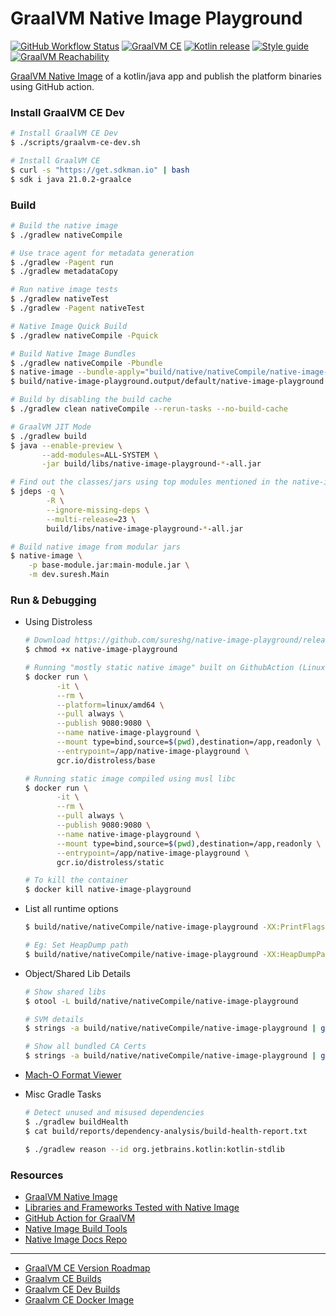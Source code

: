 # GraalVM Native Image Playground

[![GitHub Workflow Status][gha_badge]][gha_url]
[![GraalVM CE][graalvm_img]][graalvm_url]
[![Kotlin release][kt_img]][kt_url]
[![Style guide][ktlint_img]][ktlint_url]
[![GraalVM Reachability][graalvm_reachability_img]][graalvm_reachability_url]

[GraalVM Native Image](https://www.graalvm.org/reference-manual/native-image/) of a kotlin/java app
and publish the platform binaries using GitHub action.

### Install GraalVM CE Dev

```bash
# Install GraalVM CE Dev
$ ./scripts/graalvm-ce-dev.sh

# Install GraalVM CE
$ curl -s "https://get.sdkman.io" | bash
$ sdk i java 21.0.2-graalce
```

### Build

```bash
# Build the native image
$ ./gradlew nativeCompile

# Use trace agent for metadata generation
$ ./gradlew -Pagent run
$ ./gradlew metadataCopy

# Run native image tests
$ ./gradlew nativeTest
$ ./gradlew -Pagent nativeTest

# Native Image Quick Build
$ ./gradlew nativeCompile -Pquick

# Build Native Image Bundles
$ ./gradlew nativeCompile -Pbundle
$ native-image --bundle-apply="build/native/nativeCompile/native-image-playground.nib"
$ build/native-image-playground.output/default/native-image-playground

# Build by disabling the build cache
$ ./gradlew clean nativeCompile --rerun-tasks --no-build-cache

# GraalVM JIT Mode
$ ./gradlew build
$ java --enable-preview \
       --add-modules=ALL-SYSTEM \
       -jar build/libs/native-image-playground-*-all.jar

# Find out the classes/jars using top modules mentioned in the native-image build output
$ jdeps -q \
        -R \
        --ignore-missing-deps \
        --multi-release=23 \
        build/libs/native-image-playground-*-all.jar

# Build native image from modular jars
$ native-image \
    -p base-module.jar:main-module.jar \
    -m dev.suresh.Main
```

### Run & Debugging

- Using Distroless

   ```bash
  # Download https://github.com/sureshg/native-image-playground/releases/latest and extract it
  $ chmod +x native-image-playground

  # Running "mostly static native image" built on GithubAction (Linux amd64)
  $ docker run \
          -it \
          --rm \
          --platform=linux/amd64 \
          --pull always \
          --publish 9080:9080 \
          --name native-image-playground \
          --mount type=bind,source=$(pwd),destination=/app,readonly \
          --entrypoint=/app/native-image-playground \
          gcr.io/distroless/base

  # Running static image compiled using musl libc
  $ docker run \
          -it \
          --rm \
          --pull always \
          --publish 9080:9080 \
          --name native-image-playground \
          --mount type=bind,source=$(pwd),destination=/app,readonly \
          --entrypoint=/app/native-image-playground \
          gcr.io/distroless/static

  # To kill the container
  $ docker kill native-image-playground
  ```

- List all runtime options

  ```bash
  $ build/native/nativeCompile/native-image-playground -XX:PrintFlags= 2>&1

  # Eg: Set HeapDump path
  $ build/native/nativeCompile/native-image-playground -XX:HeapDumpPath=$HOME/heapdump.hprof
  ```

- Object/Shared Lib Details

   ```bash
   # Show shared libs
   $ otool -L build/native/nativeCompile/native-image-playground

   # SVM details
   $ strings -a build/native/nativeCompile/native-image-playground | grep -i com.oracle.svm.core.VM

   # Show all bundled CA Certs
   $ strings -a build/native/nativeCompile/native-image-playground | grep -i "cn="
   ```

- [Mach-O Format Viewer](https://github.com/horsicq/XMachOViewer)


- Misc Gradle Tasks

   ```bash
   # Detect unused and misused dependencies
   $ ./gradlew buildHealth
   $ cat build/reports/dependency-analysis/build-health-report.txt

   $ ./gradlew reason --id org.jetbrains.kotlin:kotlin-stdlib
   ```

### Resources

* [GraalVM Native Image](https://www.graalvm.org/reference-manual/native-image/)
* [Libraries and Frameworks Tested with Native Image](https://www.graalvm.org/native-image/libraries-and-frameworks/#libraries-and-frameworks-tested-with-native-image)
* [GitHub Action for GraalVM](https://github.com/marketplace/actions/github-action-for-graalvm)
* [Native Image Build Tools](https://graalvm.github.io/native-build-tools/)
* [Native Image Docs Repo](https://github.com/oracle/graal/tree/master/docs/reference-manual/native-image)

<hr>

* [GraalVM CE Version Roadmap](https://www.graalvm.org/release-notes/release-calendar/)
* [Graalvm CE Builds](https://github.com/graalvm/graalvm-ce-builds/releases/)
* [Graalvm CE Dev Builds](https://github.com/graalvm/graalvm-ce-dev-builds/releases/)
* [Graalvm CE Docker Image](https://github.com/graalvm/container/pkgs/container/graalvm-ce)

[graalvm_url]: https://github.com/graalvm/graalvm-ce-dev-builds/releases/

[graalvm_img]: https://img.shields.io/github/v/release/graalvm/graalvm-ce-builds?color=125b6b&label=graalvm-ce-dev&logo=oracle&logoColor=d3eff5

[graalvm_reachability_url]: https://github.com/oracle/graalvm-reachability-metadata/tree/master/metadata

[graalvm_reachability_img]: https://img.shields.io/github/v/release/oracle/graalvm-reachability-metadata?color=125b6b&label=graalvm-reachability&logo=oracle&logoColor=d3eff5

[gl_dashboard_url]: https://www.graalvm.org/dashboard/

[gl_dashboard_img]: https://img.shields.io/badge/GraalVM-Dashboard-125b6b.svg?logo=clyp&logoColor=d3eff5

[nativeimage_cs_url]: https://www.graalvm.org/uploads/quick-references/Native-Image_v2/CheatSheet_Native_Image_v2_(EU_A4).pdf

[nativeimage_cs_img]: https://img.shields.io/badge/NativeImage-CheatSheet-125b6b.svg?logo=oracle&logoColor=d3eff5

[kt_url]: https://github.com/JetBrains/kotlin/releases/latest

[kt_img]: https://img.shields.io/github/v/release/Jetbrains/kotlin?include_prereleases&color=7f53ff&label=Kotlin&logo=kotlin&logoColor=7f53ff

[gha_url]: https://github.com/sureshg/native-image-playground/actions/workflows/graalvm.yml

[gha_badge]: https://img.shields.io/github/actions/workflow/status/sureshg/native-image-playground/graalvm.yml?branch=main&color=green&label=Build&logo=Github-Actions&logoColor=green

[sty_url]: https://kotlinlang.org/docs/coding-conventions.html

[sty_img]: https://img.shields.io/badge/style-Kotlin--Official-40c4ff.svg?logo=kotlin&logoColor=40c4ff

[ktlint_url]: https://ktlint.github.io/

[ktlint_img]: https://img.shields.io/badge/code%20style-%E2%9D%A4-FF4081.svg?logo=kotlin&logoColor=FF4081

[//]: # (⬇️  🖌️  🧭🎨️ 🧭✨ 🌊 ⏳ 📫 📖 🎨 🍫 📐)
